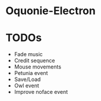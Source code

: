 # Oquonie-Electron

# TODOs

- Fade music
- Credit sequence
- Mouse movements
- Petunia event
- Save/Load
- Owl event
- Improve noface event
